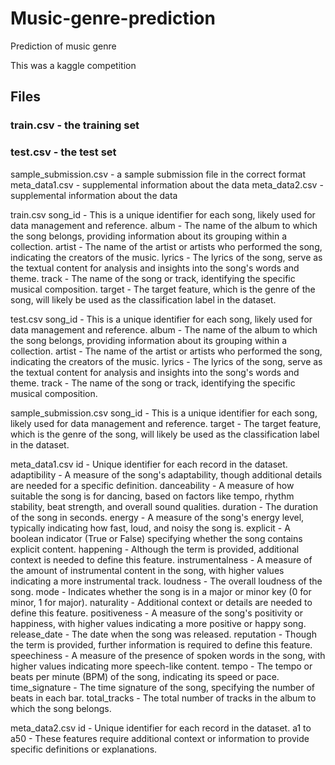 # Music-genre-prediction
Prediction of music genre

This was a kaggle competition

## Files
### train.csv - the training set
### test.csv - the test set
sample_submission.csv - a sample submission file in the correct format
meta_data1.csv - supplemental information about the data
meta_data2.csv - supplemental information about the data

train.csv
song_id - This is a unique identifier for each song, likely used for data management and reference.
album - The name of the album to which the song belongs, providing information about its grouping within a collection.
artist - The name of the artist or artists who performed the song, indicating the creators of the music.
lyrics - The lyrics of the song, serve as the textual content for analysis and insights into the song's words and theme.
track - The name of the song or track, identifying the specific musical composition.
target - The target feature, which is the genre of the song, will likely be used as the classification label in the dataset.

test.csv
song_id - This is a unique identifier for each song, likely used for data management and reference.
album - The name of the album to which the song belongs, providing information about its grouping within a collection.
artist - The name of the artist or artists who performed the song, indicating the creators of the music.
lyrics - The lyrics of the song, serve as the textual content for analysis and insights into the song's words and theme.
track - The name of the song or track, identifying the specific musical composition.

sample_submission.csv
song_id - This is a unique identifier for each song, likely used for data management and reference.
target - The target feature, which is the genre of the song, will likely be used as the classification label in the dataset.

meta_data1.csv
id - Unique identifier for each record in the dataset.
adaptibility - A measure of the song's adaptability, though additional details are needed for a specific definition.
danceability - A measure of how suitable the song is for dancing, based on factors like tempo, rhythm stability, beat strength, and overall sound qualities.
duration - The duration of the song in seconds.
energy - A measure of the song's energy level, typically indicating how fast, loud, and noisy the song is.
explicit - A boolean indicator (True or False) specifying whether the song contains explicit content.
happening - Although the term is provided, additional context is needed to define this feature.
instrumentalness - A measure of the amount of instrumental content in the song, with higher values indicating a more instrumental track.
loudness - The overall loudness of the song.
mode - Indicates whether the song is in a major or minor key (0 for minor, 1 for major).
naturality - Additional context or details are needed to define this feature.
positiveness - A measure of the song's positivity or happiness, with higher values indicating a more positive or happy song.
release_date - The date when the song was released.
reputation - Though the term is provided, further information is required to define this feature.
speechiness - A measure of the presence of spoken words in the song, with higher values indicating more speech-like content.
tempo - The tempo or beats per minute (BPM) of the song, indicating its speed or pace.
time_signature - The time signature of the song, specifying the number of beats in each bar.
total_tracks - The total number of tracks in the album to which the song belongs.

meta_data2.csv
id - Unique identifier for each record in the dataset.
a1 to a50 - These features require additional context or information to provide specific definitions or explanations.

